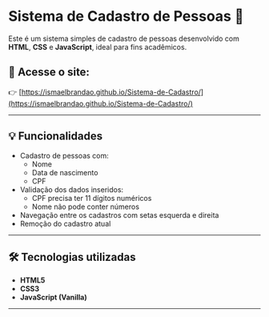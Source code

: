 # Sistema de Cadastro de Pessoas 🧾

Este é um sistema simples de cadastro de pessoas desenvolvido com **HTML**, **CSS** e **JavaScript**, ideal para fins acadêmicos.

## 🔗 Acesse o site:

👉 [https://ismaelbrandao.github.io/Sistema-de-Cadastro/](https://ismaelbrandao.github.io/Sistema-de-Cadastro/)

---

## 💡 Funcionalidades

- Cadastro de pessoas com:
  - Nome
  - Data de nascimento
  - CPF
- Validação dos dados inseridos:
  - CPF precisa ter 11 dígitos numéricos
  - Nome não pode conter números
- Navegação entre os cadastros com setas esquerda e direita
- Remoção do cadastro atual

---

## 🛠️ Tecnologias utilizadas

- **HTML5**
- **CSS3**
- **JavaScript (Vanilla)**

---
